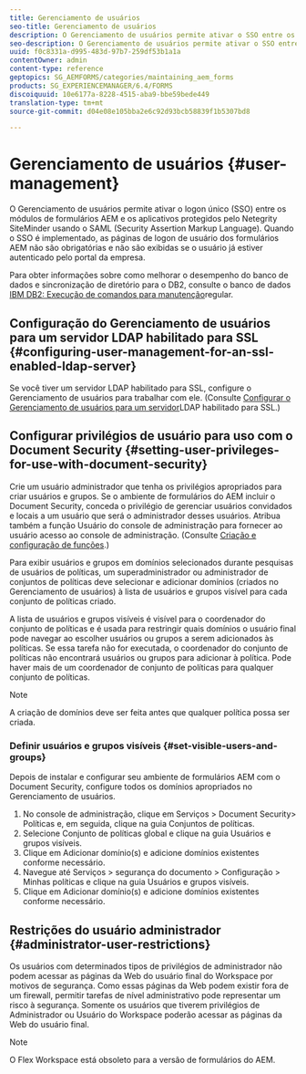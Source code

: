 ```yaml
---
title: Gerenciamento de usuários
seo-title: Gerenciamento de usuários
description: O Gerenciamento de usuários permite ativar o SSO entre os módulos de formulários AEM e os aplicativos protegidos pelo Netegrity SiteMinder usando o SAML. Este documento fornece mais informações sobre o Gerenciamento de usuários.
seo-description: O Gerenciamento de usuários permite ativar o SSO entre os módulos de formulários AEM e os aplicativos protegidos pelo Netegrity SiteMinder usando o SAML. Este documento fornece mais informações sobre o Gerenciamento de usuários.
uuid: f0c8331a-d995-483d-97b7-259df53b1a1a
contentOwner: admin
content-type: reference
geptopics: SG_AEMFORMS/categories/maintaining_aem_forms
products: SG_EXPERIENCEMANAGER/6.4/FORMS
discoiquuid: 10e6177a-8228-4515-aba9-bbe59bede449
translation-type: tm+mt
source-git-commit: d04e08e105bba2e6c92d93bcb58839f1b5307bd8

---
```



# Gerenciamento de usuários {#user-management}

O Gerenciamento de usuários permite ativar o logon único (SSO) entre os módulos de formulários AEM e os aplicativos protegidos pelo Netegrity SiteMinder usando o SAML (Security Assertion Markup Language). Quando o SSO é implementado, as páginas de logon de usuário dos formulários AEM não são obrigatórias e não são exibidas se o usuário já estiver autenticado pelo portal da empresa.

Para obter informações sobre como melhorar o desempenho do banco de dados e sincronização de diretório para o DB2, consulte o banco de dados [IBM DB2: Execução de comandos para manutenção](/help/forms/using/admin-help/ibm-db2-database-running-commands.md#ibm-db2-database-running-commands-for-regular-maintenance)regular.

## Configuração do Gerenciamento de usuários para um servidor LDAP habilitado para SSL {#configuring-user-management-for-an-ssl-enabled-ldap-server}

Se você tiver um servidor LDAP habilitado para SSL, configure o Gerenciamento de usuários para trabalhar com ele. (Consulte [Configurar o Gerenciamento de usuários para um servidor](/help/forms/using/admin-help/configure-user-management-ssl-enabled.md#configure-user-management-for-an-ssl-enabled-ldap-server)LDAP habilitado para SSL.)

## Configurar privilégios de usuário para uso com o Document Security {#setting-user-privileges-for-use-with-document-security}

Crie um usuário administrador que tenha os privilégios apropriados para criar usuários e grupos. Se o ambiente de formulários do AEM incluir o Document Security, conceda o privilégio de gerenciar usuários convidados e locais a um usuário que será o administrador desses usuários. Atribua também a função Usuário do console de administração para fornecer ao usuário acesso ao console de administração. (Consulte [Criação e configuração de funções](/help/forms/using/admin-help/creating-configuring-roles.md#creating-and-configuring-roles).)

Para exibir usuários e grupos em domínios selecionados durante pesquisas de usuários de políticas, um superadministrador ou administrador de conjuntos de políticas deve selecionar e adicionar domínios (criados no Gerenciamento de usuários) à lista de usuários e grupos visível para cada conjunto de políticas criado.

A lista de usuários e grupos visíveis é visível para o coordenador do conjunto de políticas e é usada para restringir quais domínios o usuário final pode navegar ao escolher usuários ou grupos a serem adicionados às políticas. Se essa tarefa não for executada, o coordenador do conjunto de políticas não encontrará usuários ou grupos para adicionar à política. Pode haver mais de um coordenador de conjunto de políticas para qualquer conjunto de políticas.

>[!NOTE]
>
> A criação de domínios deve ser feita antes que qualquer política possa ser criada.

### Definir usuários e grupos visíveis {#set-visible-users-and-groups}

Depois de instalar e configurar seu ambiente de formulários AEM com o Document Security, configure todos os domínios apropriados no Gerenciamento de usuários.

1. No console de administração, clique em Serviços > Document Security> Políticas e, em seguida, clique na guia Conjuntos de políticas.
1. Selecione Conjunto de políticas global e clique na guia Usuários e grupos visíveis.
1. Clique em Adicionar domínio(s) e adicione domínios existentes conforme necessário.
1. Navegue até Serviços > segurança do documento > Configuração > Minhas políticas e clique na guia Usuários e grupos visíveis.
1. Clique em Adicionar domínio(s) e adicione domínios existentes conforme necessário.

## Restrições do usuário administrador {#administrator-user-restrictions}

Os usuários com determinados tipos de privilégios de administrador não podem acessar as páginas da Web do usuário final do Workspace por motivos de segurança. Como essas páginas da Web podem existir fora de um firewall, permitir tarefas de nível administrativo pode representar um risco à segurança. Somente os usuários que tiverem privilégios de Administrador ou Usuário do Workspace poderão acessar as páginas da Web do usuário final.

>[!NOTE]
>
>O Flex Workspace está obsoleto para a versão de formulários do AEM.

